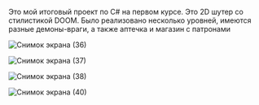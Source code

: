 Это мой итоговый проект по C# на первом курсе. Это 2D шутер со стилистикой DOOM.
 Было реализовано несколько уровней, имеются разные демоны-враги, а также аптечка и магазин с патронами

 ![Снимок экрана (36)](https://github.com/Emi1337-ops/Game/assets/131365798/29eec38e-f3ad-4f7f-a5b9-9618f467471b)

![Снимок экрана (37)](https://github.com/Emi1337-ops/Game/assets/131365798/5680c624-a08f-4a80-a327-0239f4d6defc)

![Снимок экрана (38)](https://github.com/Emi1337-ops/Game/assets/131365798/ae9e01ab-e44c-4d2b-a30b-f3ee0e56d3b9)

![Снимок экрана (40)](https://github.com/Emi1337-ops/Game/assets/131365798/2014cf6c-1440-4138-ab1d-ba27c10e079b)
